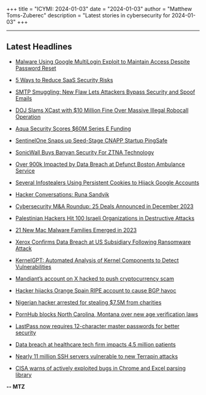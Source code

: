 +++
title = "ICYMI: 2024-01-03"
date = "2024-01-03"
author = "Matthew Toms-Zuberec"
description = "Latest stories in cybersecurity for 2024-01-03"
+++

---------------------------------------------------------------------------
## Latest Headlines
- [Malware Using Google MultiLogin Exploit to Maintain Access Despite Password Reset](https://thehackernews.com/2024/01/malware-using-google-multilogin-exploit.html)

- [5 Ways to Reduce SaaS Security Risks](https://thehackernews.com/2024/01/5-ways-to-reduce-saas-security-risks.html)

- [SMTP Smuggling: New Flaw Lets Attackers Bypass Security and Spoof Emails](https://thehackernews.com/2024/01/smtp-smuggling-new-threat-enables.html)

- [DOJ Slams XCast with $10 Million Fine Over Massive Illegal Robocall Operation](https://thehackernews.com/2024/01/doj-slams-xcast-with-10-million-fine.html)

- [Aqua Security Scores $60M Series E Funding](https://www.securityweek.com/aqua-security-scores-60m-series-e-funding/)

- [SentinelOne Snaps up Seed-Stage CNAPP Startup PingSafe](https://www.securityweek.com/sentinelone-snaps-up-seed-stage-cnapp-startup-pingsafe/)

- [SonicWall Buys Banyan Security For ZTNA Technology](https://www.securityweek.com/sonicwall-buys-banyan-security-for-ztna-technology/)

- [Over 900k Impacted by Data Breach at Defunct Boston Ambulance Service](https://www.securityweek.com/over-900k-impacted-by-data-breach-at-defunct-boston-ambulance-service/)

- [Several Infostealers Using Persistent Cookies to Hijack Google Accounts](https://www.securityweek.com/several-infostealers-use-persistent-cookies-to-hijack-google-accounts/)

- [Hacker Conversations: Runa Sandvik](https://www.securityweek.com/hacker-conversations-runa-sandvik/)

- [Cybersecurity M&A Roundup: 25 Deals Announced in December 2023](https://www.securityweek.com/cybersecurity-ma-roundup-25-deals-announced-in-december-2023/)

- [Palestinian Hackers Hit 100 Israeli Organizations in Destructive Attacks](https://www.securityweek.com/palestinian-hackers-hit-100-israeli-organizations-in-destructive-attacks/)

- [21 New Mac Malware Families Emerged in 2023](https://www.securityweek.com/21-new-mac-malware-families-emerged-in-2023/)

- [Xerox Confirms Data Breach at US Subsidiary Following Ransomware Attack](https://www.securityweek.com/xerox-confirms-data-breach-at-us-subsidiary-following-ransomware-attack/)

- [KernelGPT: Automated Analysis of Kernel Components to Detect Vulnerabilities](https://cybersecuritynews.com/kernelgpt/)

- [Mandiant’s account on X hacked to push cryptocurrency scam](https://www.bleepingcomputer.com/news/security/mandiants-account-on-x-hacked-to-push-cryptocurrency-scam/)

- [Hacker hijacks Orange Spain RIPE account to cause BGP havoc](https://www.bleepingcomputer.com/news/security/hacker-hijacks-orange-spain-ripe-account-to-cause-bgp-havoc/)

- [Nigerian hacker arrested for stealing $7.5M from charities](https://www.bleepingcomputer.com/news/security/nigerian-hacker-arrested-for-stealing-75m-from-charities/)

- [PornHub blocks North Carolina, Montana over new age verification laws](https://www.bleepingcomputer.com/news/security/pornhub-blocks-north-carolina-montana-over-new-age-verification-laws/)

- [LastPass now requires 12-character master passwords for better security](https://www.bleepingcomputer.com/news/security/lastpass-now-requires-12-character-master-passwords-for-better-security/)

- [Data breach at healthcare tech firm impacts 4.5 million patients](https://www.bleepingcomputer.com/news/security/data-breach-at-healthcare-tech-firm-impacts-45-million-patients/)

- [Nearly 11 million SSH servers vulnerable to new Terrapin attacks](https://www.bleepingcomputer.com/news/security/nearly-11-million-ssh-servers-vulnerable-to-new-terrapin-attacks/)

- [CISA warns of actively exploited bugs in Chrome and Excel parsing library](https://www.bleepingcomputer.com/news/security/cisa-warns-of-actively-exploited-bugs-in-chrome-and-excel-parsing-library/)

**-- MTZ**